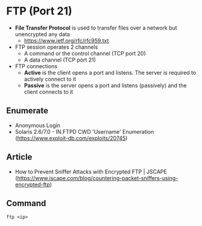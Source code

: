 # FTP (Port 21)

- **File Transfer Protocol** is used to transfer files over a network but unencrypted any data
  - https://www.ietf.org/rfc/rfc959.txt
- FTP session operates 2 channels
  - A command or the control channel (TCP port 20)
  - A data channel (TCP port 21)
- FTP connections
  - **Active** is the client opens a port and listens. The server is required to actively connect to it
  - **Passive** is the server opens a port and listens (passively) and the client connects to it

## Enumerate

 - Anonymous Login
 - Solaris 2.6/7.0 - IN.FTPD CWD 'Username' Enumeration (https://www.exploit-db.com/exploits/20745)

## Article

- How to Prevent Sniffer Attacks with Encrypted FTP | JSCAPE (https://www.jscape.com/blog/countering-packet-sniffers-using-encrypted-ftp)

## Command

```
ftp <ip>
```
